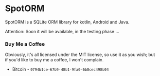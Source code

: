 # SpotORM
SpotORM is a SQLite ORM library for kotlin, Android and Java. 

Attention: Soon it will be available, in the testing phase ...

### Buy Me a Coffee

Obviously, it's all licensed under the MIT license, so use it as you wish; but if you'd like to buy me a coffee, I won't complain.

- Bitcoin - `0794b1ce-67b9-48b1-9fa0-6b8cec498b04`
